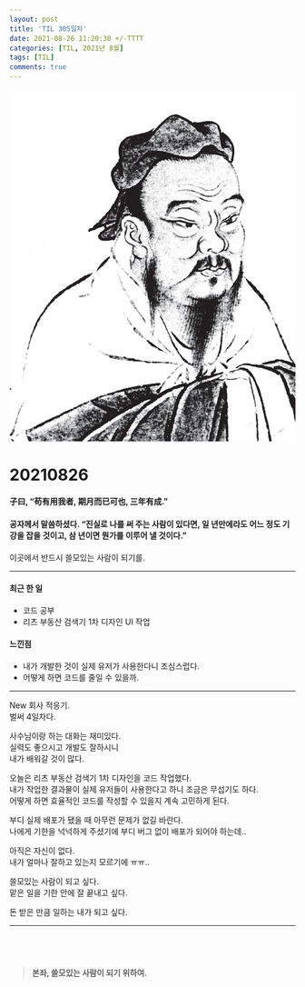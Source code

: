 ```yaml
---
layout: post
title: 'TIL 305일차'
date: 2021-08-26 11:20:30 +/-TTTT
categories: [TIL, 2021년 8월]
tags: [TIL]
comments: true
---
```


![image](/assets/img/sample/avatar.jpg)

# **20210826**

#### **子曰, “苟有用我者, 期月而已可也, 三年有成.”**

#### **공자께서 말씀하셨다. “진실로 나를 써 주는 사람이 있다면, 일 년만에라도 어느 정도 기강을 잡을 것이고, 삼 년이면 뭔가를 이루어 낼 것이다.”**

이곳에서 반드시 쓸모있는 사람이 되기를.

---

#### **최근 한 일**

- 코드 공부  
- 리츠 부동산 검색기 1차 디자인 UI 작업  

#### **느낀점**

- 내가 개발한 것이 실제 유저가 사용한다니 조심스럽다.  
- 어떻게 하면 코드를 줄일 수 있을까.

---

New 회사 적응기.  
벌써 4일차다.  

사수님이랑 하는 대화는 재미있다.  
실력도 좋으시고 개발도 잘하시니  
내가 배워갈 것이 많다.  

오늘은 리츠 부동산 검색기 1차 디자인을 코드 작업했다.  
내가 작업한 결과물이 실제 유저들이 사용한다고 하니 조금은 무섭기도 하다.  
어떻게 하면 효율적인 코드를 작성할 수 있을지 계속 고민하게 된다.  

부디 실제 배포가 됐을 때 아무런 문제가 없길 바란다.  
나에게 기한을 넉넉하게 주셨기에 부디 버그 없이 배포가 되어야 하는데..  

아직은 자신이 없다.  
내가 얼마나 잘하고 있는지 모르기에 ㅠㅠ..  

쓸모있는 사람이 되고 싶다.  
맡은 일을 기한 안에 잘 끝내고 싶다.  

돈 받은 만큼 일하는 내가 되고 싶다.  

---

## <br>

> **본좌, 쓸모있는 사람이 되기 위하여.**
